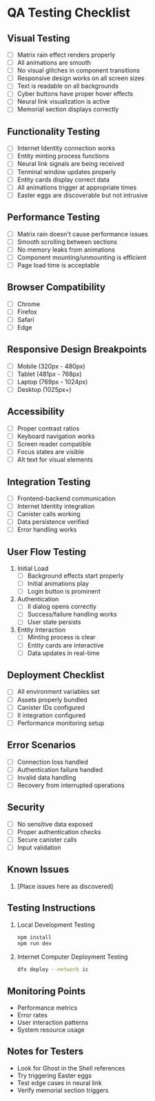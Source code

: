 # QA Testing Checklist

## Visual Testing
- [ ] Matrix rain effect renders properly
- [ ] All animations are smooth
- [ ] No visual glitches in component transitions
- [ ] Responsive design works on all screen sizes
- [ ] Text is readable on all backgrounds
- [ ] Cyber buttons have proper hover effects
- [ ] Neural link visualization is active
- [ ] Memorial section displays correctly

## Functionality Testing
- [ ] Internet Identity connection works
- [ ] Entity minting process functions
- [ ] Neural link signals are being received
- [ ] Terminal window updates properly
- [ ] Entity cards display correct data
- [ ] All animations trigger at appropriate times
- [ ] Easter eggs are discoverable but not intrusive

## Performance Testing
- [ ] Matrix rain doesn't cause performance issues
- [ ] Smooth scrolling between sections
- [ ] No memory leaks from animations
- [ ] Component mounting/unmounting is efficient
- [ ] Page load time is acceptable

## Browser Compatibility
- [ ] Chrome
- [ ] Firefox
- [ ] Safari
- [ ] Edge

## Responsive Design Breakpoints
- [ ] Mobile (320px - 480px)
- [ ] Tablet (481px - 768px)
- [ ] Laptop (769px - 1024px)
- [ ] Desktop (1025px+)

## Accessibility
- [ ] Proper contrast ratios
- [ ] Keyboard navigation works
- [ ] Screen reader compatible
- [ ] Focus states are visible
- [ ] Alt text for visual elements

## Integration Testing
- [ ] Frontend-backend communication
- [ ] Internet Identity integration
- [ ] Canister calls working
- [ ] Data persistence verified
- [ ] Error handling works

## User Flow Testing
1. Initial Load
   - [ ] Background effects start properly
   - [ ] Initial animations play
   - [ ] Login button is prominent

2. Authentication
   - [ ] II dialog opens correctly
   - [ ] Success/failure handling works
   - [ ] User state persists

3. Entity Interaction
   - [ ] Minting process is clear
   - [ ] Entity cards are interactive
   - [ ] Data updates in real-time

## Deployment Checklist
- [ ] All environment variables set
- [ ] Assets properly bundled
- [ ] Canister IDs configured
- [ ] II integration configured
- [ ] Performance monitoring setup

## Error Scenarios
- [ ] Connection loss handled
- [ ] Authentication failure handled
- [ ] Invalid data handling
- [ ] Recovery from interrupted operations

## Security
- [ ] No sensitive data exposed
- [ ] Proper authentication checks
- [ ] Secure canister calls
- [ ] Input validation

## Known Issues
1. [Place issues here as discovered]

## Testing Instructions
1. Local Development Testing
   ```bash
   npm install
   npm run dev
   ```

2. Internet Computer Deployment Testing
   ```bash
   dfx deploy --network ic
   ```

## Monitoring Points
- Performance metrics
- Error rates
- User interaction patterns
- System resource usage

## Notes for Testers
- Look for Ghost in the Shell references
- Try triggering Easter eggs
- Test edge cases in neural link
- Verify memorial section triggers